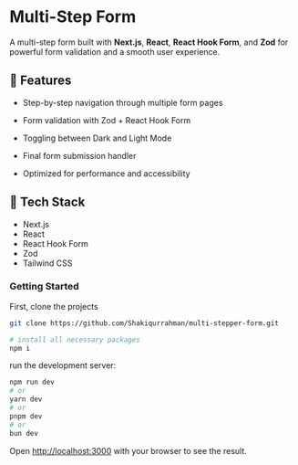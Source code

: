 # Multi-Step Form

A multi-step form built with **Next.js**, **React**, **React Hook Form**, and **Zod** for powerful form validation and a smooth user experience.

## 📝 Features
- Step-by-step navigation through multiple form pages

- Form validation with Zod + React Hook Form
  
- Toggling between Dark and Light Mode

- Final form submission handler

- Optimized for performance and accessibility

## 🚀 Tech Stack

- Next.js
- React
- React Hook Form
- Zod
- Tailwind CSS


### Getting Started

First, clone the projects
```bash
git clone https://github.com/Shakiqurrahman/multi-stepper-form.git

# install all necessary packages
npm i
```


run the development server:

```bash
npm run dev
# or
yarn dev
# or
pnpm dev
# or
bun dev
```

Open [http://localhost:3000](http://localhost:3000) with your browser to see the result.
